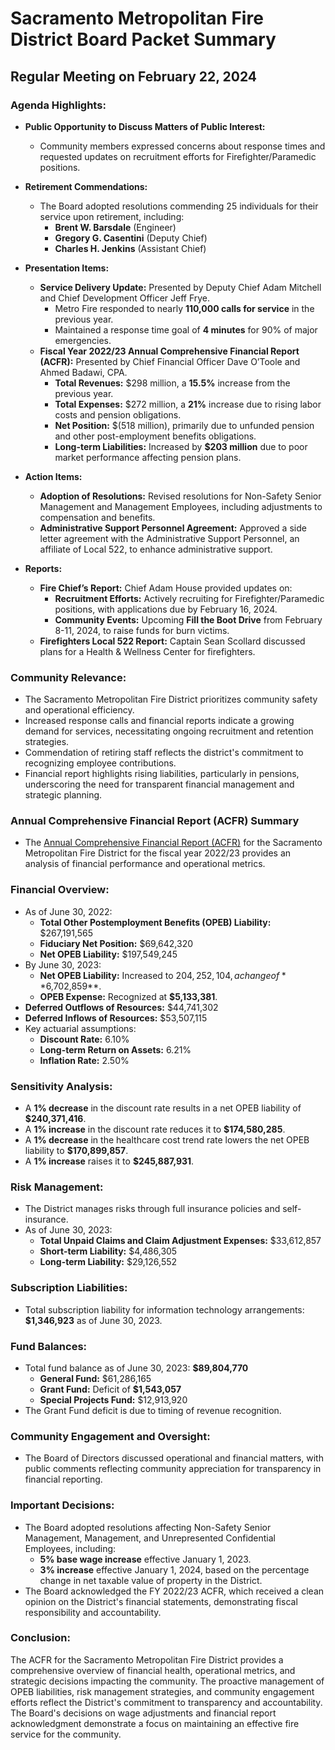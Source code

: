 # Sacramento Metropolitan Fire District Board Packet Summary

## Regular Meeting on February 22, 2024

### Agenda Highlights:
- **Public Opportunity to Discuss Matters of Public Interest:**
  - Community members expressed concerns about response times and requested updates on recruitment efforts for Firefighter/Paramedic positions.

- **Retirement Commendations:**
  - The Board adopted resolutions commending 25 individuals for their service upon retirement, including:
    - **Brent W. Barsdale** (Engineer)
    - **Gregory G. Casentini** (Deputy Chief)
    - **Charles H. Jenkins** (Assistant Chief)

- **Presentation Items:**
  - **Service Delivery Update:** Presented by Deputy Chief Adam Mitchell and Chief Development Officer Jeff Frye.
    - Metro Fire responded to nearly **110,000 calls for service** in the previous year.
    - Maintained a response time goal of **4 minutes** for 90% of major emergencies.
  - **Fiscal Year 2022/23 Annual Comprehensive Financial Report (ACFR):** Presented by Chief Financial Officer Dave O’Toole and Ahmed Badawi, CPA.
    - **Total Revenues:** $298 million, a **15.5%** increase from the previous year.
    - **Total Expenses:** $272 million, a **21%** increase due to rising labor costs and pension obligations.
    - **Net Position:** $(518 million), primarily due to unfunded pension and other post-employment benefits obligations.
    - **Long-term Liabilities:** Increased by **$203 million** due to poor market performance affecting pension plans.

- **Action Items:**
  - **Adoption of Resolutions:** Revised resolutions for Non-Safety Senior Management and Management Employees, including adjustments to compensation and benefits.
  - **Administrative Support Personnel Agreement:** Approved a side letter agreement with the Administrative Support Personnel, an affiliate of Local 522, to enhance administrative support.

- **Reports:**
  - **Fire Chief’s Report:** Chief Adam House provided updates on:
    - **Recruitment Efforts:** Actively recruiting for Firefighter/Paramedic positions, with applications due by February 16, 2024.
    - **Community Events:** Upcoming **Fill the Boot Drive** from February 8-11, 2024, to raise funds for burn victims.
  - **Firefighters Local 522 Report:** Captain Sean Scollard discussed plans for a Health & Wellness Center for firefighters.

### Community Relevance:
- The Sacramento Metropolitan Fire District prioritizes community safety and operational efficiency.
- Increased response calls and financial reports indicate a growing demand for services, necessitating ongoing recruitment and retention strategies.
- Commendation of retiring staff reflects the district's commitment to recognizing employee contributions.
- Financial report highlights rising liabilities, particularly in pensions, underscoring the need for transparent financial management and strategic planning.

### Annual Comprehensive Financial Report (ACFR) Summary

- The [Annual Comprehensive Financial Report (ACFR)](https://www.metrofire.ca.gov/) for the Sacramento Metropolitan Fire District for the fiscal year 2022/23 provides an analysis of financial performance and operational metrics.
  
### Financial Overview:
- As of June 30, 2022:
  - **Total Other Postemployment Benefits (OPEB) Liability:** $267,191,565
  - **Fiduciary Net Position:** $69,642,320
  - **Net OPEB Liability:** $197,549,245
- By June 30, 2023:
  - **Net OPEB Liability:** Increased to $204,252,104, a change of **$6,702,859**.
  - **OPEB Expense:** Recognized at **$5,133,381**.
- **Deferred Outflows of Resources:** $44,741,302
- **Deferred Inflows of Resources:** $53,507,115
- Key actuarial assumptions:
  - **Discount Rate:** 6.10%
  - **Long-term Return on Assets:** 6.21%
  - **Inflation Rate:** 2.50%

### Sensitivity Analysis:
- A **1% decrease** in the discount rate results in a net OPEB liability of **$240,371,416**.
- A **1% increase** in the discount rate reduces it to **$174,580,285**.
- A **1% decrease** in the healthcare cost trend rate lowers the net OPEB liability to **$170,899,857**.
- A **1% increase** raises it to **$245,887,931**.

### Risk Management:
- The District manages risks through full insurance policies and self-insurance.
- As of June 30, 2023:
  - **Total Unpaid Claims and Claim Adjustment Expenses:** $33,612,857
  - **Short-term Liability:** $4,486,305
  - **Long-term Liability:** $29,126,552

### Subscription Liabilities:
- Total subscription liability for information technology arrangements: **$1,346,923** as of June 30, 2023.

### Fund Balances:
- Total fund balance as of June 30, 2023: **$89,804,770**
  - **General Fund:** $61,286,165
  - **Grant Fund:** Deficit of **$1,543,057**
  - **Special Projects Fund:** $12,913,920
- The Grant Fund deficit is due to timing of revenue recognition.

### Community Engagement and Oversight:
- The Board of Directors discussed operational and financial matters, with public comments reflecting community appreciation for transparency in financial reporting.

### Important Decisions:
- The Board adopted resolutions affecting Non-Safety Senior Management, Management, and Unrepresented Confidential Employees, including:
  - **5% base wage increase** effective January 1, 2023.
  - **3% increase** effective January 1, 2024, based on the percentage change in net taxable value of property in the District.
- The Board acknowledged the FY 2022/23 ACFR, which received a clean opinion on the District's financial statements, demonstrating fiscal responsibility and accountability.

### Conclusion:
The ACFR for the Sacramento Metropolitan Fire District provides a comprehensive overview of financial health, operational metrics, and strategic decisions impacting the community. The proactive management of OPEB liabilities, risk management strategies, and community engagement efforts reflect the District's commitment to transparency and accountability. The Board's decisions on wage adjustments and financial report acknowledgment demonstrate a focus on maintaining an effective fire service for the community.
